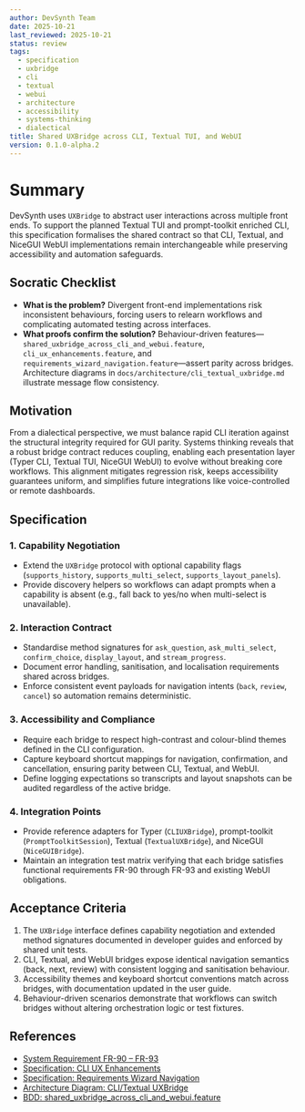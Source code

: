```yaml
---
author: DevSynth Team
date: 2025-10-21
last_reviewed: 2025-10-21
status: review
tags:
  - specification
  - uxbridge
  - cli
  - textual
  - webui
  - architecture
  - accessibility
  - systems-thinking
  - dialectical
title: Shared UXBridge across CLI, Textual TUI, and WebUI
version: 0.1.0-alpha.2
---
```


# Summary

DevSynth uses `UXBridge` to abstract user interactions across multiple front ends. To support the planned Textual TUI and prompt-toolkit enriched CLI, this specification formalises the shared contract so that CLI, Textual, and NiceGUI WebUI implementations remain interchangeable while preserving accessibility and automation safeguards.

## Socratic Checklist
- **What is the problem?** Divergent front-end implementations risk inconsistent behaviours, forcing users to relearn workflows and complicating automated testing across interfaces.
- **What proofs confirm the solution?** Behaviour-driven features—`shared_uxbridge_across_cli_and_webui.feature`, `cli_ux_enhancements.feature`, and `requirements_wizard_navigation.feature`—assert parity across bridges. Architecture diagrams in `docs/architecture/cli_textual_uxbridge.md` illustrate message flow consistency.

## Motivation

From a dialectical perspective, we must balance rapid CLI iteration against the structural integrity required for GUI parity. Systems thinking reveals that a robust bridge contract reduces coupling, enabling each presentation layer (Typer CLI, Textual TUI, NiceGUI WebUI) to evolve without breaking core workflows. This alignment mitigates regression risk, keeps accessibility guarantees uniform, and simplifies future integrations like voice-controlled or remote dashboards.

## Specification

### 1. Capability Negotiation
- Extend the `UXBridge` protocol with optional capability flags (`supports_history`, `supports_multi_select`, `supports_layout_panels`).
- Provide discovery helpers so workflows can adapt prompts when a capability is absent (e.g., fall back to yes/no when multi-select is unavailable).

### 2. Interaction Contract
- Standardise method signatures for `ask_question`, `ask_multi_select`, `confirm_choice`, `display_layout`, and `stream_progress`.
- Document error handling, sanitisation, and localisation requirements shared across bridges.
- Enforce consistent event payloads for navigation intents (`back`, `review`, `cancel`) so automation remains deterministic.

### 3. Accessibility and Compliance
- Require each bridge to respect high-contrast and colour-blind themes defined in the CLI configuration.
- Capture keyboard shortcut mappings for navigation, confirmation, and cancellation, ensuring parity between CLI, Textual, and WebUI.
- Define logging expectations so transcripts and layout snapshots can be audited regardless of the active bridge.

### 4. Integration Points
- Provide reference adapters for Typer (`CLIUXBridge`), prompt-toolkit (`PromptToolkitSession`), Textual (`TextualUXBridge`), and NiceGUI (`NiceGUIBridge`).
- Maintain an integration test matrix verifying that each bridge satisfies functional requirements FR-90 through FR-93 and existing WebUI obligations.

## Acceptance Criteria

1. The `UXBridge` interface defines capability negotiation and extended method signatures documented in developer guides and enforced by shared unit tests.
2. CLI, Textual, and WebUI bridges expose identical navigation semantics (back, next, review) with consistent logging and sanitisation behaviour.
3. Accessibility themes and keyboard shortcut conventions match across bridges, with documentation updated in the user guide.
4. Behaviour-driven scenarios demonstrate that workflows can switch bridges without altering orchestration logic or test fixtures.

## References

- [System Requirement FR-90 – FR-93](../system_requirements_specification.md#311-multi-channel-user-experience)
- [Specification: CLI UX Enhancements](cli-ux-enhancements.md)
- [Specification: Requirements Wizard Navigation](requirements-wizard-navigation.md)
- [Architecture Diagram: CLI/Textual UXBridge](../architecture/cli_textual_uxbridge.md)
- [BDD: shared_uxbridge_across_cli_and_webui.feature](../../tests/behavior/features/shared_uxbridge_across_cli_and_webui.feature)
